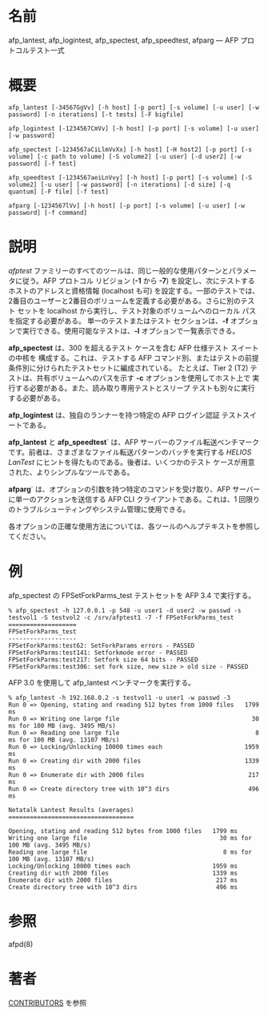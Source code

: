 # 名前

afp_lantest, afp_logintest, afp_spectest, afp_speedtest, afparg — AFP
プロトコルテスト一式

# 概要

`afp_lantest [-34567GgVv] [-h host] [-p port] [-s volume] [-u user] [-w
password] [-n iterations] [-t tests] [-F bigfile]`

`afp_logintest [-1234567CmVv] [-h host] [-p port] [-s volume] [-u user] [-w
password]`

`afp_spectest [-1234567aCiLlmVvXx] [-h host] [-H host2] [-p port] [-s
volume] [-c path to volume] [-S volume2] [-u user] [-d user2] [-w password]
[-f test]`

`afp_speedtest [-1234567aeiLnVvy] [-h host] [-p port] [-s volume] [-S
volume2] [-u user] [-w password] [-n iterations] [-d size] [-q quantum] [-F
file] [-f test]`

`afparg [-1234567lVv] [-h host] [-p port] [-s volume] [-u user] [-w
password] [-f command]`

# 説明

*afptest*
ファミリーのすべてのツールは、同じ一般的な使用パターンとパラメータに従う。AFP プロトコル リビジョン (**-1** から **-7**)
を設定し、次にテストするホストのアドレスと資格情報 (localhost も可)
を設定する。一部のテストでは、2番目のユーザーと2番目のボリュームを定義する必要がある。さらに別のテスト セットを localhost
から実行し、テスト対象のボリュームへのローカル パスを指定する必要がある。 単一のテストまたはテスト セクションは、**-f**
オプションで実行できる。使用可能なテストは、**-l** オプションで一覧表示できる。

**afp_spectest** は、300 を超えるテスト ケースを含む AFP 仕様テスト スイートの中核を 構成する。これは、テストする AFP コマンド別、またはテストの前提条件別に分けられたテストセットに編成されている。 たとえば、Tier 2 (T2) テストは、共有ボリュームへのパスを示す **-c** オプションを使用してホスト上で 実行する必要がある。また、読み取り専用テストとスリープ テストも別々に実行する必要がある。

**afp_logintest** は、独自のランナーを持つ特定の AFP ログイン認証 テストスイートである。

**afp_lantest** と **afp_speedtest**` は、AFP サーバーのファイル転送ベンチマークです。前者は、さまざまなファイル転送パターンのバッチを実行する *HELIOS LanTest* にヒントを得たものである。後者は、いくつかのテスト ケースが用意された、よりシンプルなツールである。

**afparg**` は、オプションの引数を持つ特定のコマンドを受け取り、AFP サーバーに単一のアクションを送信する AFP CLI クライアントである。これは、1 回限りのトラブルシューティングやシステム管理に使用できる。

各オプションの正確な使用方法については、各ツールのヘルプテキストを参照してください。

# 例

afp_spectest の FPSetForkParms_test テストセットを AFP 3.4 で実行する。

    % afp_spectest -h 127.0.0.1 -p 548 -u user1 -d user2 -w passwd -s testvol1 -S testvol2 -c /srv/afptest1 -7 -f FPSetForkParms_test
    ===================
    FPSetForkParms_test
    -------------------
    FPSetForkParms:test62: SetForkParams errors - PASSED
    FPSetForkParms:test141: Setforkmode error - PASSED
    FPSetForkParms:test217: Setfork size 64 bits - PASSED
    FPSetForkParms:test306: set fork size, new size > old size - PASSED

AFP 3.0 を使用して afp_lantest ベンチマークを実行する。

    % afp_lantest -h 192.168.0.2 -s testvol1 -u user1 -w passwd -3
    Run 0 => Opening, stating and reading 512 bytes from 1000 files   1799 ms
    Run 0 => Writing one large file                                     30 ms for 100 MB (avg. 3495 MB/s)
    Run 0 => Reading one large file                                      8 ms for 100 MB (avg. 13107 MB/s)
    Run 0 => Locking/Unlocking 10000 times each                       1959 ms
    Run 0 => Creating dir with 2000 files                             1339 ms
    Run 0 => Enumerate dir with 2000 files                             217 ms
    Run 0 => Create directory tree with 10^3 dirs                      496 ms

    Netatalk Lantest Results (averages)
    ===================================

    Opening, stating and reading 512 bytes from 1000 files   1799 ms
    Writing one large file                                     30 ms for 100 MB (avg. 3495 MB/s)
    Reading one large file                                      8 ms for 100 MB (avg. 13107 MB/s)
    Locking/Unlocking 10000 times each                       1959 ms
    Creating dir with 2000 files                             1339 ms
    Enumerate dir with 2000 files                             217 ms
    Create directory tree with 10^3 dirs                      496 ms

# 参照

afpd(8)

# 著者

[CONTRIBUTORS](https://netatalk.io/contributors) を参照
